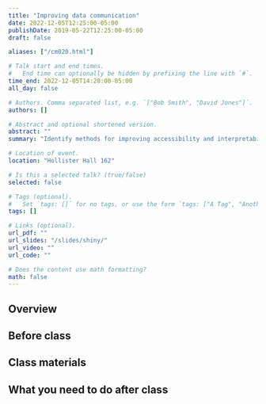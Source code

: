 ```yaml
---
title: "Improving data communication"
date: 2022-12-05T12:25:00-05:00
publishDate: 2019-05-22T12:25:00-05:00
draft: false

aliases: ["/cm020.html"]

# Talk start and end times.
#   End time can optionally be hidden by prefixing the line with `#`.
time_end: 2022-12-05T14:20:00-05:00
all_day: false

# Authors. Comma separated list, e.g. `["Bob Smith", "David Jones"]`.
authors: []

# Abstract and optional shortened version.
abstract: ""
summary: "Identify methods for improving accessibility and interpretability of data visualizations."

# Location of event.
location: "Hollister Hall 162"

# Is this a selected talk? (true/false)
selected: false

# Tags (optional).
#   Set `tags: []` for no tags, or use the form `tags: ["A Tag", "Another Tag"]` for one or more tags.
tags: []

# Links (optional).
url_pdf: ""
url_slides: "/slides/shiny/"
url_video: ""
url_code: ""

# Does the content use math formatting?
math: false
---
```




## Overview


## Before class


## Class materials


## What you need to do after class

